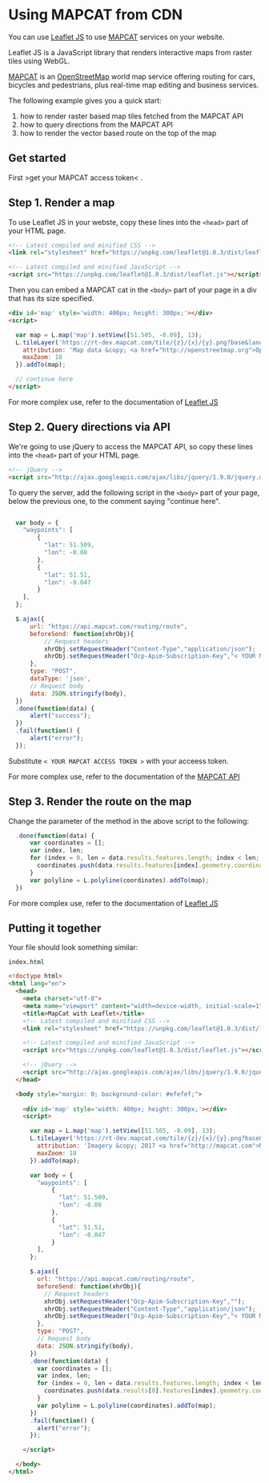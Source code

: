 # Using MAPCAT from CDN

You can use [Leaflet JS](http://leafletjs.org) to use [MAPCAT](http://mapcat.com) services on your website.

Leaflet JS is a JavaScript library that renders interactive maps from raster tiles using WebGL. 

[MAPCAT](https://mapcat.com) is an [OpenStreetMap](http://openstreetmap.org-based) world map service offering routing for cars, bicycles and pedestrians, plus real-time map editing and business services.

The following example gives you a quick start:

1. how to render raster based map tiles fetched from the MAPCAT API
2. how to query directions from the MAPCAT API
3. how to render the vector based route on the top of the map

## Get started

First >get your MAPCAT access token< .

## Step 1. Render a map

To use Leaflet JS in your webste, copy these lines into the ```<head>``` part of your HTML page.

```html
<!-- Latest compiled and minified CSS -->
<link rel="stylesheet" href="https://unpkg.com/leaflet@1.0.3/dist/leaflet.css" />

<!-- Latest compiled and minified JavaScript -->
<script src="https://unpkg.com/leaflet@1.0.3/dist/leaflet.js"></script>
```

Then you can embed a MAPCAT cat in the ```<body>``` part of your page in a div that has its size specified.

```html
<div id='map' style='width: 400px; height: 300px;'></div>
<script>

  var map = L.map('map').setView([51.505, -0.09], 13);
  L.tileLayer('https://rt-dev.mapcat.com/tile/{z}/{x}/{y}.png?base&landcover&ocean&relief&labels=en&scale=1&styleId=default', {
    attribution: 'Map data &copy; <a href="http://openstreetmap.org">OpenStreetMap</a> contributors, <a href="http://creativecommons.org/licenses/by-sa/2.0/">CC-BY-SA</a>, Imagery &copy; <a href="http://mapcat.com">MAPCAT</a>',
    maxZoom: 18
  }).addTo(map);

  // continue here
</script>
```

For more complex use, refer to the documentation of [Leaflet JS](http://leafletjs.org)

## Step 2. Query directions via API

We're going to use jQuery to access the MAPCAT API, so copy these lines into the ```<head>``` part of your HTML page.

```html
<!-- jQuery -->
<script src="http://ajax.googleapis.com/ajax/libs/jquery/1.9.0/jquery.min.js"></script>
```

To query the server, add the following script in the ```<body>``` part of your page, below the previous one, to the comment saying "continue here".

```javascript

  var body = {
    "waypoints": [
        {
          "lat": 51.509,
          "lon": -0.08
        },
        {
          "lat": 51.51,
          "lon": -0.047
        }
    ],
  };

  $.ajax({
      url: "https://api.mapcat.com/routing/route",
      beforeSend: function(xhrObj){
          // Request headers
          xhrObj.setRequestHeader("Content-Type","application/json");
          xhrObj.setRequestHeader("Ocp-Apim-Subscription-Key","< YOUR MAPCAT ACCESS TOKEN >");
      },
      type: "POST",
      dataType: 'json',
      // Request body
      data: JSON.stringify(body),
  })
  .done(function(data) {
      alert("success");
  })
  .fail(function() {
      alert("error");
  });
```

Substitute ```< YOUR MAPCAT ACCESS TOKEN >``` with your acceess token.

For more complex use, refer to the documentation of the [MAPCAT API](https://portal.mapcat.com)

## Step 3. Render the route on the map

Change the parameter of the method in the above script to the following:

```javascript
  .done(function(data) {
      var coordinates = [];
      var index, len;
      for (index = 0, len = data.results.features.length; index < len; ++index) {
        coordinates.push(data.results.features[index].geometry.coordinates.map(function(a){return [a[1],a[0]]}));
      }
      var polyline = L.polyline(coordinates).addTo(map);
  })
```

For more complex use, refer to the documentation of [Leaflet JS](http://leafletjs.org)

## Putting it together

Your file should look something similar:

`index.html`

```html
<!doctype html>
<html lang="en">
  <head>
    <meta charset="utf-8">
    <meta name="viewport" content="width=device-width, initial-scale=1">
    <title>MapCat with Leaflet</title>
    <!-- Latest compiled and minified CSS -->
    <link rel="stylesheet" href="https://unpkg.com/leaflet@1.0.3/dist/leaflet.css" />

    <!-- Latest compiled and minified JavaScript -->
    <script src="https://unpkg.com/leaflet@1.0.3/dist/leaflet.js"></script>

    <!-- jQuery -->
    <script src="http://ajax.googleapis.com/ajax/libs/jquery/1.9.0/jquery.min.js"></script>
  </head>

  <body style="margin: 0; background-color: #efefef;">
    
    <div id='map' style='width: 400px; height: 300px;'></div>
    <script>

      var map = L.map('map').setView([51.505, -0.09], 13);
      L.tileLayer('https://rt-dev.mapcat.com/tile/{z}/{x}/{y}.png?base&landcover&ocean&relief&labels=en&scale=1&styleId=default', {
        attribution: 'Imagery &copy; 2017 <a href="http://mapcat.com">MAPCAT</a>, Map data &copy; <a href="http://osm.org/copyright">OpenStreetMap</a contributors',
        maxZoom: 18
      }).addTo(map);

      var body = {
        "waypoints": [
            {
              "lat": 51.509,
              "lon": -0.08
            },
            {
              "lat": 51.51,
              "lon": -0.047
            }
        ],
      };

      $.ajax({
        url: "https://api.mapcat.com/routing/route",
        beforeSend: function(xhrObj){
          // Request headers
          xhrObj.setRequestHeader("Ocp-Apim-Subscription-Key","");
          xhrObj.setRequestHeader("Content-Type","application/json");
          xhrObj.setRequestHeader("Ocp-Apim-Subscription-Key","< YOUR MAPCAT ACCESS TOKEN >");
        },
        type: "POST",
        // Request body
        data: JSON.stringify(body),
      })
      .done(function(data) {
        var coordinates = [];
        var index, len;
        for (index = 0, len = data.results.features.length; index < len; ++index) {
          coordinates.push(data.results[0].features[index].geometry.coordinates.map(function(a){return [a[1],a[0]]}));
        }
        var polyline = L.polyline(coordinates).addTo(map);
      })
      .fail(function() {
        alert("error");
      });

    </script>

  </body>
</html>
```
